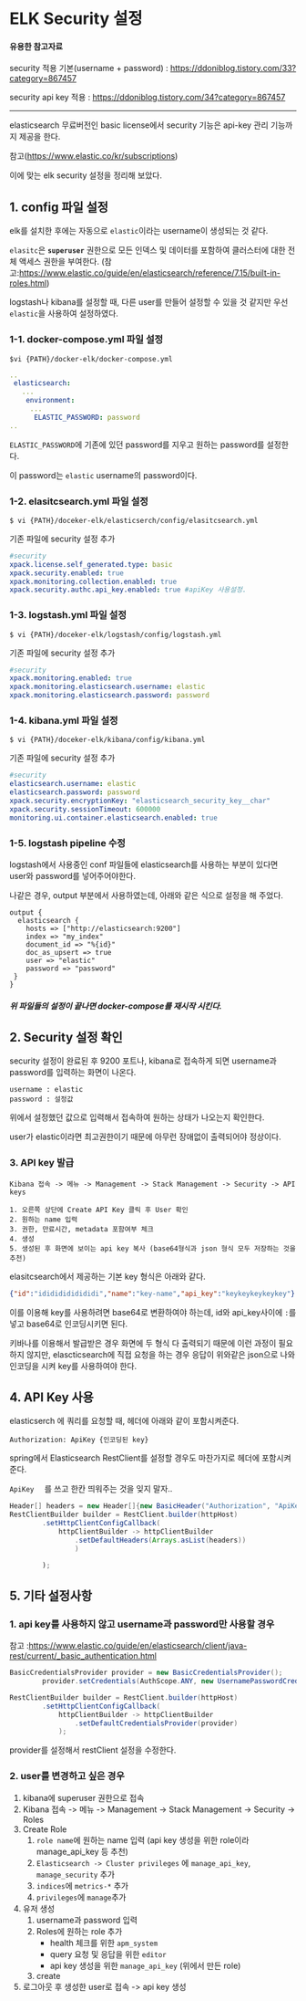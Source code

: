 # ELK Security 설정

#### 유용한 참고자료

security 적용 기본(username + password) : https://ddoniblog.tistory.com/33?category=867457

security api key 적용 : https://ddoniblog.tistory.com/34?category=867457



<hr/>

elasticsearch 무료버전인 basic license에서 security 기능은 api-key 관리 기능까지 제공을 한다.

참고(https://www.elastic.co/kr/subscriptions)

이에 맞는 elk security 설정을 정리해 보았다. 



## 1. config 파일 설정



elk를 설치한 후에는 자동으로 `elastic`이라는 username이 생성되는 것 같다. 

`elasitc`은 **`superuser`** 권한으로 모든 인덱스 및 데이터를 포함하여 클러스터에 대한 전체 액세스 권한을 부여한다. (참고:https://www.elastic.co/guide/en/elasticsearch/reference/7.15/built-in-roles.html)

logstash나 kibana를 설정할 때, 다른 user를 만들어 설정할 수 있을 것 같지만 우선 `elastic`을 사용하여 설정하였다. 

### 1-1. docker-compose.yml 파일 설정

```text
$vi {PATH}/docker-elk/docker-compose.yml
```

```yaml
..
 elasticsearch:
   ...
    environment:
     ...
      ELASTIC_PASSWORD: password 
..
```

`ELASTIC_PASSWORD`에 기존에 있던 password를 지우고 원하는 password를 설정한다. 

이 password는 `elastic` username의 password이다. 



### 1-2. elasitcsearch.yml 파일 설정

```text
$ vi {PATH}/doceker-elk/elasticserch/config/elasitcsearch.yml 
```

기존 파일에 security 설정 추가

```yaml
#security
xpack.license.self_generated.type: basic
xpack.security.enabled: true
xpack.monitoring.collection.enabled: true
xpack.security.authc.api_key.enabled: true #apiKey 사용설정.
```



### 1-3. logstash.yml 파일 설정

```text
$ vi {PATH}/doceker-elk/logstash/config/logstash.yml 
```

기존 파일에 security 설정 추가

```yaml
#security
xpack.monitoring.enabled: true
xpack.monitoring.elasticsearch.username: elastic
xpack.monitoring.elasticsearch.password: password
```



### 1-4. kibana.yml 파일 설정

```text
$ vi {PATH}/doceker-elk/kibana/config/kibana.yml 
```

기존 파일에 security 설정 추가

```yaml
#security
elasticsearch.username: elastic
elasticsearch.password: password
xpack.security.encryptionKey: "elasticsearch_security_key__char"
xpack.security.sessionTimeout: 600000
monitoring.ui.container.elasticsearch.enabled: true
```



### 1-5. logstash pipeline 수정

logstash에서 사용중인 conf 파일들에 elasticsearch를 사용하는 부분이 있다면  user와 password를 넣어주어야한다. 

나같은 경우, output 부분에서 사용하였는데,  아래와 같은 식으로 설정을 해 주었다. 

```text
output {
  elasticsearch {
    hosts => ["http://elasticsearch:9200"]
    index => "my_index"
    document_id => "%{id}"
    doc_as_upsert => true
    user => "elastic"
    password => "password"
 }
}
```



##### 위 파일들의 설정이 끝나면 docker-compose를 재시작 시킨다. 



## 2. Security 설정 확인

security 설정이 완료된 후 9200 포트나, kibana로 접속하게 되면 username과 password를 입력하는 화면이 나온다. 

```text
username : elastic
password : 설정값
```

위에서 설정했던 값으로 입력해서 접속하여 원하는 상태가 나오는지 확인한다. 

user가 elastic이라면 최고권한이기 때문에 아무런 장애없이 출력되어야 정상이다. 



### 3. API key 발급

```text
Kibana 접속 -> 메뉴 -> Management -> Stack Management -> Security -> API keys

1. 오른쪽 상단에 Create API Key 클릭 후 User 확인
2. 원하는 name 입력
3. 권한, 만료시간, metadata 포함여부 체크
4. 생성
5. 생성된 후 화면에 보이는 api key 복사 (base64형식과 json 형식 모두 저장하는 것을 추천)
```



elasitcsearch에서 제공하는 기본 key 형식은 아래와 같다. 

```json
{"id":"idididididididi","name":"key-name","api_key":"keykeykeykeykey"}
```

이를 이용해 key를 사용하려면 base64로 변환하여야 하는데, id와 api_key사이에 `:`를 넣고 base64로 인코딩시키면 된다. 

키바나를 이용해서 발급받은 경우 화면에 두 형식 다 출력되기 때문에 이런 과정이 필요하지 않지만, elascticsearch에 직접 요청을 하는 경우 응답이 위와같은 json으로 나와 인코딩을 시켜 key를 사용하여야 한다. 



## 4. API Key 사용

elasticserch 에 쿼리를 요청할 때, 헤더에 아래와 같이 포함시켜준다. 

`Authorization: ApiKey {인코딩된 key}`

spring에서 Elasticsearch RestClient를 설정할 경우도 마찬가지로 헤더에 포함시켜 준다. 

`ApiKey  ` 를 쓰고 한칸 띄워주는 것을 잊지 말자.. 

```java
Header[] headers = new Header[]{new BasicHeader("Authorization", "ApiKey " + apiKey)};
RestClientBuilder builder = RestClient.builder(httpHost)
		.setHttpClientConfigCallback(
			httpClientBuilder -> httpClientBuilder
				.setDefaultHeaders(Arrays.asList(headers))
				)

		);

```





## 5. 기타 설정사항

### 1. api key를 사용하지 않고 username과 password만 사용할 경우

참고 :https://www.elastic.co/guide/en/elasticsearch/client/java-rest/current/_basic_authentication.html

```java
BasicCredentialsProvider provider = new BasicCredentialsProvider();
		provider.setCredentials(AuthScope.ANY, new UsernamePasswordCredentials("elastic","password"));

RestClientBuilder builder = RestClient.builder(httpHost)
		.setHttpClientConfigCallback(
			httpClientBuilder -> httpClientBuilder
				.setDefaultCredentialsProvider(provider)
			);
```

provider를 설정해서 restClient 설정을 수정한다. 



### 2. user를 변경하고 싶은 경우

1. kibana에 superuser 권한으로 접속
2. Kibana 접속 -> 메뉴 -> Management -> Stack Management -> Security -> Roles
3. Create Role 
   1. `role name`에 원하는 name 입력 (api key 생성을 위한 role이라 manage_api_key 등 추천)
   2. `Elasticsearch -> Cluster privileges` 에 `manage_api_key`, `manage_security` 추가
   3. `indices`에 `metrics-*` 추가 
   4. `privileges`에 `manage`추가
4. 유저 생성
   1. username과 password 입력
   2. Roles에 원하는 role 추가 
      - health 체크를 위한 `apm_system`
      - query 요청 및 응답을 위한 `editor`
      - api key 생성을 위한 `manage_api_key` (위에서 만든 role)
   3. create 
5. 로그아웃 후 생성한 user로 접속 -> api key 생성